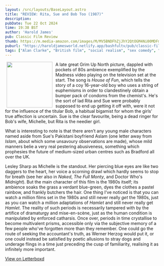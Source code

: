 ```yaml
---
layout: /src/layouts/BaseLayout.astro
title: "REVIEW: Rita, Sue and Bob Too (1987)"
description: 
pubDate: Tue 22 Oct 2024
time: 19:38 BST
author: 'Harold James'
pub: Classic Film Review
thumb: https://m.media-amazon.com/images/M/MV5BNDFhZjJhY2QtOGM4Ni00MDFmLTg0NWEtMDc1ZWI2YzkzNzRhXkEyXkFqcGc@._V1_.jpg
puburl: "https://haroldjamesworld.netlify.app/bashfultv/pub/classic-film-review"
tags: ["Alan Clarke", "British film", "social realism", "sex comedy", "comedy", "drama"]
---
```

<img src="https://m.media-amazon.com/images/M/MV5BNDFhZjJhY2QtOGM4Ni00MDFmLTg0NWEtMDc1ZWI2YzkzNzRhXkEyXkFqcGc@._V1_.jpg" style="width:150px;height:auto;float:left;padding-right:10px;padding-left:5px;">

A late great Grim Up North picture, dappled with pockets of 80s ambience exemplified by the Madness video playing on the television set at the start. The song is <i>House of Fun</i>, which tells the story of a coy 16-year-old boy who uses a string of euphemisms in order to clandestinely obtain a bumper pack of condoms from the chemist's. He's the sort of lad Rita and Sue were probably supposed to end up getting it off with, were it not for the influence of the titular Bob, a habitual bigamist for whom the girls' true affection is uncertain. Sue is the clear favourite, being a dead ringer for Bob's wife, Michelle, but Rita is the needier girl. 

What is interesting to note is that there aren’t any young male characters named aside from Sue's Pakistani boyfriend Aslam (one letter away from <i>Islam</i>, about which some unsavoury observations are made), whose mild manners belie a very real pestering abusiveness, something which prophesies the future of medium-sized urban centres such as Bradford all over the UK. 

Lesley Sharp as Michelle is the standout. Her piercing blue eyes are like two daggers to the heart, her voice a scorning drawl which hardly seems to stop for breath (see her also in <i>Naked</i>, <i>The Full Monty</i>, and Doctor Who's <i>Midnight</i>). But the main character of this film is the 1980s itself; its ambience soaks the grass a verdant blue-green, dyes the clothes a pastel rainbow, and frankly butchers the hair. One thing I've noticed is that you can watch a million films set in the 1980s and still never really <i>get</i> the 1980s, just as you can watch a million adaptations of <i>Hamlet</i> and still never really get <i>Hamlet</i>. The reality of such periods is necessarily tampered with by the artifice of dramaturgy and mise-en-scène, just as the human condition is manipulated by enforced catharsis. Once over, periods in time crystallise to become multivalent prisms, accessible only via the subjective memory of a few people who've forgotten more than they remember. One could go the route of seeking the accountant's truth, as Werner Herzog would put it, or one could instead be satisfied by poetic allusions to stray dogs and underage flings in a time just preceding the cusp of familiarity, realising it as infinitely more important.

<a href="https://letterboxd.com/for_you_bruce/film/rita-sue-and-bob-too/" target="_blank" rel="noopener noreferrer">View on Letterboxd</a>